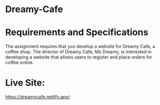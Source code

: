 # Dreamy-Cafe
# Requirements and Specifications
The assignment requires that you develop a website for Dreamy Cafe, a coffee shop. The director of
Dreamy Cafe, Ms Dreamy, is interested in developing a website that allows users to register and place
orders for coffee online.

# Live Site:
https://dreamycafe.netlify.app/
